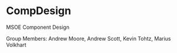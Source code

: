 CompDesign
==========

MSOE Component Design

Group Members: Andrew Moore, Andrew Scott, Kevin Tohtz, Marius Volkhart